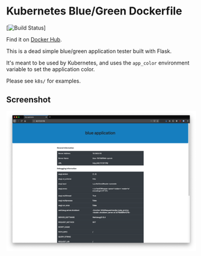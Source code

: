# Kubernetes Blue/Green Dockerfile

[![Build Status](https://travis-ci.org/alexfeig/docker_bluegreen.svg?branch=master)]

Find it on [Docker Hub](https://hub.docker.com/r/alexfeig/bluegreen).

This is a dead simple blue/green application tester built with Flask.

It's meant to be used by Kubernetes, and uses the `app_color` environment variable to set the application color.

Please see `k8s/` for examples.

## Screenshot

[![Build Status](docs/sample.png)](https://travis-ci.org/alexfeig/docker_bluegreen)